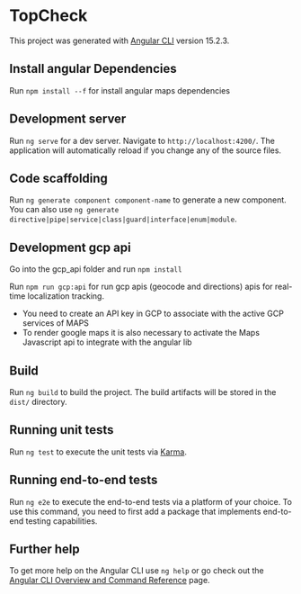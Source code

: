 # TopCheck

This project was generated with [Angular CLI](https://github.com/angular/angular-cli) version 15.2.3.

## Install angular Dependencies

Run `npm install --f` for install angular maps dependencies

## Development server

Run `ng serve` for a dev server. Navigate to `http://localhost:4200/`. The application will automatically reload if you change any of the source files.

## Code scaffolding

Run `ng generate component component-name` to generate a new component. You can also use `ng generate directive|pipe|service|class|guard|interface|enum|module`.

## Development gcp api

Go into the gcp_api folder and run `npm install`

Run `npm run gcp:api` for run gcp apis (geocode and directions) apis for real-time localization tracking.
- You need to create an API key in GCP to associate with the active GCP services of MAPS
- To render google maps it is also necessary to activate the Maps Javascript api to integrate with the angular lib

## Build

Run `ng build` to build the project. The build artifacts will be stored in the `dist/` directory.

## Running unit tests

Run `ng test` to execute the unit tests via [Karma](https://karma-runner.github.io).

## Running end-to-end tests

Run `ng e2e` to execute the end-to-end tests via a platform of your choice. To use this command, you need to first add a package that implements end-to-end testing capabilities.

## Further help

To get more help on the Angular CLI use `ng help` or go check out the [Angular CLI Overview and Command Reference](https://angular.io/cli) page.
